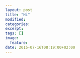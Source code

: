 ```yaml
---
layout: post
title: "Hi"
modified:
categories: 
excerpt:
tags: []
image:
  feature:
date: 2015-07-16T08:19:00+02:00
---
```


